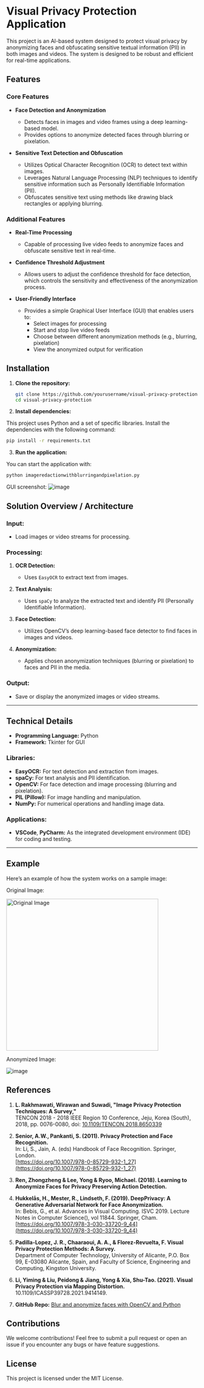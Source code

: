 # Visual Privacy Protection Application

This project is an AI-based system designed to protect visual privacy by anonymizing faces and obfuscating sensitive textual information (PII) in both images and videos. The system is designed to be robust and efficient for real-time applications.

## Features

### Core Features

- **Face Detection and Anonymization**  
  - Detects faces in images and video frames using a deep learning-based model.
  - Provides options to anonymize detected faces through blurring or pixelation.

- **Sensitive Text Detection and Obfuscation**  
  - Utilizes Optical Character Recognition (OCR) to detect text within images.
  - Leverages Natural Language Processing (NLP) techniques to identify sensitive information such as Personally Identifiable Information (PII).
  - Obfuscates sensitive text using methods like drawing black rectangles or applying blurring.

### Additional Features

- **Real-Time Processing**  
  - Capable of processing live video feeds to anonymize faces and obfuscate sensitive text in real-time.

- **Confidence Threshold Adjustment**  
  - Allows users to adjust the confidence threshold for face detection, which controls the sensitivity and effectiveness of the anonymization process.

- **User-Friendly Interface**  
  - Provides a simple Graphical User Interface (GUI) that enables users to:
    - Select images for processing
    - Start and stop live video feeds
    - Choose between different anonymization methods (e.g., blurring, pixelation)
    - View the anonymized output for verification

## Installation

1. **Clone the repository:**

   ```bash
   git clone https://github.com/yourusername/visual-privacy-protection.git
   cd visual-privacy-protection
   
2. **Install dependencies:**

This project uses Python and a set of specific libraries. Install the dependencies with the following command:
```bash
pip install -r requirements.txt
```

3. **Run the application:**

You can start the application with:
```bash
python imageredactionwithblurringandpixelation.py
```

GUI screenshot:
![image](https://github.com/user-attachments/assets/08a17f59-c765-49c8-a4e4-485d0b98c758)

## Solution Overview / Architecture

### Input:
- Load images or video streams for processing.

### Processing:
1. **OCR Detection:**  
   - Uses `EasyOCR` to extract text from images.
  
2. **Text Analysis:**  
   - Uses `spaCy` to analyze the extracted text and identify PII (Personally Identifiable Information).
  
3. **Face Detection:**  
   - Utilizes OpenCV’s deep learning-based face detector to find faces in images and videos.

4. **Anonymization:**  
   - Applies chosen anonymization techniques (blurring or pixelation) to faces and PII in the media.

### Output:
- Save or display the anonymized images or video streams.

---

## Technical Details

- **Programming Language:** Python
- **Framework:** Tkinter for GUI

### Libraries:
- **EasyOCR:** For text detection and extraction from images.
- **spaCy:** For text analysis and PII identification.
- **OpenCV:** For face detection and image processing (blurring and pixelation).
- **PIL (Pillow):** For image handling and manipulation.
- **NumPy:** For numerical operations and handling image data.

### Applications:
- **VSCode**, **PyCharm:** As the integrated development environment (IDE) for coding and testing.

---


## Example


Here’s an example of how the system works on a sample image:

Original Image:

<img src="![image](https://github.com/user-attachments/assets/53011744-1303-4655-8c8d-e48c4d7d8ad8)" alt="Original Image" width="400"/>

Anonymized Image:

![image](https://github.com/user-attachments/assets/4fe1dff3-48c0-4036-a979-3c37a495d797)



## References

1. **L. Rakhmawati, Wirawan and Suwadi, "Image Privacy Protection Techniques: A Survey,"**  
   TENCON 2018 - 2018 IEEE Region 10 Conference, Jeju, Korea (South), 2018, pp. 0076-0080, doi: [10.1109/TENCON.2018.8650339](https://doi.org/10.1109/TENCON.2018.8650339)

2. **Senior, A.W., Pankanti, S. (2011). Privacy Protection and Face Recognition.**  
   In: Li, S., Jain, A. (eds) Handbook of Face Recognition. Springer, London.  
   [https://doi.org/10.1007/978-0-85729-932-1_27](https://doi.org/10.1007/978-0-85729-932-1_27)

3. **Ren, Zhongzheng & Lee, Yong & Ryoo, Michael. (2018). Learning to Anonymize Faces for Privacy Preserving Action Detection.**

4. **Hukkelås, H., Mester, R., Lindseth, F. (2019). DeepPrivacy: A Generative Adversarial Network for Face Anonymization.**  
   In: Bebis, G., et al. Advances in Visual Computing. ISVC 2019. Lecture Notes in Computer Science(), vol 11844. Springer, Cham.  
   [https://doi.org/10.1007/978-3-030-33720-9_44](https://doi.org/10.1007/978-3-030-33720-9_44)

5. **Padilla-Lopez, J. R., Chaaraoui, A. A., & Florez-Revuelta, F. Visual Privacy Protection Methods: A Survey.**  
   Department of Computer Technology, University of Alicante, P.O. Box 99, E-03080 Alicante, Spain, and Faculty of Science, Engineering and Computing, Kingston University.

6. **Li, Yiming & Liu, Peidong & Jiang, Yong & Xia, Shu-Tao. (2021). Visual Privacy Protection via Mapping Distortion.**  
   10.1109/ICASSP39728.2021.9414149.

7. **GitHub Repo:** [Blur and anonymize faces with OpenCV and Python](https://github.com/charlsefrancis/Blur-and-anonymize-faces-with-OpenCV-and-Python)


## Contributions
We welcome contributions! Feel free to submit a pull request or open an issue if you encounter any bugs or have feature suggestions.

## License
This project is licensed under the MIT License.
